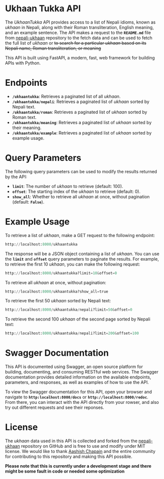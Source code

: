 
# Ukhaan Tukka API

The *UkhaanTukka* API provides access to a list of Nepali idioms, known as *ukhaan* in Nepali, along with their Roman transliteration, English meaning, and an example sentence. The API makes a request to the **`README.md`** file from <a href = ''>nepali-ukhaan</a> repository to the fetch data and can be used to fetch the full list of *ukhaan* or ~~to search for a particular *ukhaan* based on its Nepali name, Roman transliteration, or meaning~~

This API is built using FastAPI, a modern, fast, web framework for building APIs with Python. 

# Endpoints

- **`/ukhaantukka`**: Retrieves a paginated list of all *ukhaan*.<br>
- **`/ukhaantukka/nepali`**: Retrieves a paginated list of *ukhaan* sorted by Nepali text.<br>
- **`/ukhaantukka/roman`**: Retrieves a paginated list of *ukhaan* sorted by Roman text.<br>
- **`/ukhaantukka/meaning`**: Retrieves a paginated list of *ukhaan* sorted by their meaning.<br>
- **`/ukhaantukka/example`**: Retrieves a paginated list of *ukhaan* sorted by example usage.<br>

# Query Parameters

The following query parameters can be used to modify the results returned by the API:

- **`limit`**: The number of *ukhaan* to retrieve (default: 100).<br>
- **`offset`**: The starting index of the *ukhaan* to retrieve (default: 0).<br>
- **`show_all`**: Whether to retrieve all *ukhaan* at once, without pagination (default: **`False`**).<br>

# Example Usage

To retrieve a list of *ukhaan*, make a GET request to the following endpoint:
```python
http://localhost:8000/ukhaantukka
```
The response will be a JSON object containing a list of *ukhaan*. You can use the **`limit`** and **`offset`** query parameters to paginate the results. For example, to retrieve the first 10 *ukhaan*, you can make the following request:
```python
http://localhost:8000/ukhaantukka?limit=10&offset=0
```
To retrieve all *ukhaan* at once, without pagination:
```python
http://localhost:8000/ukhaantukka?show_all=true
```
To retrieve the first 50 *ukhaan* sorted by Nepali text:
```python
http://localhost:8000/ukhaantukka/nepali?limit=50&offset=0
```
To retrieve the second 100 *ukhaan* of the second page sorted by Nepali text:
```python
http://localhost:8000/ukhaantukka/nepali?limit=200&offset=100
```

# Swagger Documentation

This API is documented using Swagger, an open source platform for building, documenting, and consuming RESTful web services. The Swagger documentation provides detailed information on the available endpoints, parameters, and responses, as well as examples of how to use the API.

To view the Swagger documentation for this API, open your browser and navigate to **`http:localhost:8000/docs`** or **`http://localhost:8000/redoc`**. From there, you can interact with the API directly from your rowser, and also try out different requests and see their reponses.

# License

The *ukhaan* data used in this API is collected and forked from the <a href = "https://github.com/chapainaashish/nepali-ukhaan">nepali-ukhaan</a> repository on GitHub and is free to use and modify under MIT license. We would like to thank <a href = "https://github.com/chapainaashish">Aashish Chapain</a> and the entire community for contributing to this repository and making this API possible.

**Please note that this is currently under a development stage and there might be some fault in code or needed some optimization**
